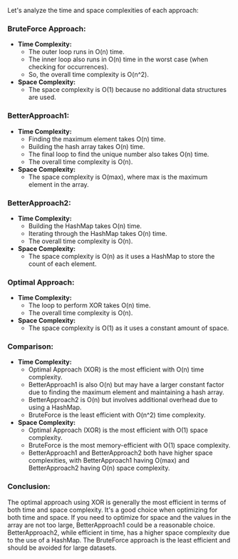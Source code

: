 Let's analyze the time and space complexities of each approach:

### BruteForce Approach:

- **Time Complexity:**
  - The outer loop runs in O(n) time.
  - The inner loop also runs in O(n) time in the worst case (when checking for occurrences).
  - So, the overall time complexity is O(n^2).
- **Space Complexity:**
  - The space complexity is O(1) because no additional data structures are used.

### BetterApproach1:

- **Time Complexity:**
  - Finding the maximum element takes O(n) time.
  - Building the hash array takes O(n) time.
  - The final loop to find the unique number also takes O(n) time.
  - The overall time complexity is O(n).
- **Space Complexity:**
  - The space complexity is O(max), where max is the maximum element in the array.

### BetterApproach2:

- **Time Complexity:**
  - Building the HashMap takes O(n) time.
  - Iterating through the HashMap takes O(n) time.
  - The overall time complexity is O(n).
- **Space Complexity:**
  - The space complexity is O(n) as it uses a HashMap to store the count of each element.

### Optimal Approach:

- **Time Complexity:**
  - The loop to perform XOR takes O(n) time.
  - The overall time complexity is O(n).
- **Space Complexity:**
  - The space complexity is O(1) as it uses a constant amount of space.

### Comparison:

- **Time Complexity:**
  - Optimal Approach (XOR) is the most efficient with O(n) time complexity.
  - BetterApproach1 is also O(n) but may have a larger constant factor due to finding the maximum element and maintaining a hash array.
  - BetterApproach2 is O(n) but involves additional overhead due to using a HashMap.
  - BruteForce is the least efficient with O(n^2) time complexity.
- **Space Complexity:**
  - Optimal Approach (XOR) is the most efficient with O(1) space complexity.
  - BruteForce is the most memory-efficient with O(1) space complexity.
  - BetterApproach1 and BetterApproach2 both have higher space complexities, with BetterApproach1 having O(max) and BetterApproach2 having O(n) space complexity.

### Conclusion:

The optimal approach using XOR is generally the most efficient in terms of both time and space complexity. It's a good choice when optimizing for both time and space. If you need to optimize for space and the values in the array are not too large, BetterApproach1 could be a reasonable choice. BetterApproach2, while efficient in time, has a higher space complexity due to the use of a HashMap. The BruteForce approach is the least efficient and should be avoided for large datasets.

